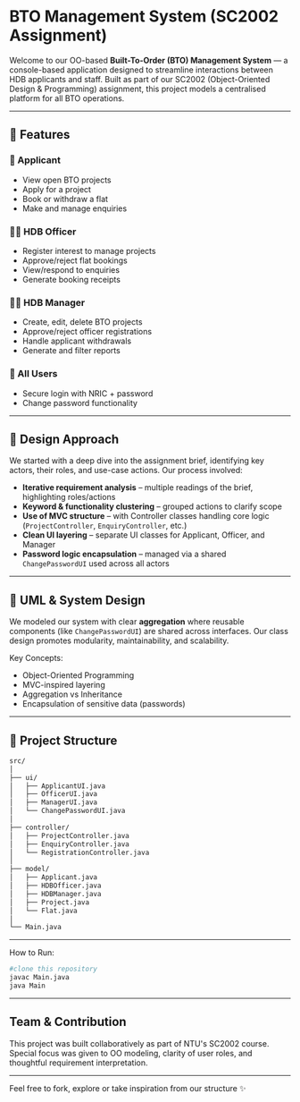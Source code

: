 # BTO Management System (SC2002 Assignment)

Welcome to our OO-based **Built-To-Order (BTO) Management System** — a console-based application designed to streamline interactions between HDB applicants and staff. Built as part of our SC2002 (Object-Oriented Design & Programming) assignment, this project models a centralised platform for all BTO operations.

---

## 🚀 Features

### 👤 Applicant
- View open BTO projects
- Apply for a project
- Book or withdraw a flat
- Make and manage enquiries

### 🧑‍💼 HDB Officer
- Register interest to manage projects
- Approve/reject flat bookings
- View/respond to enquiries
- Generate booking receipts

### 👩‍💼 HDB Manager
- Create, edit, delete BTO projects
- Approve/reject officer registrations
- Handle applicant withdrawals
- Generate and filter reports

### 🔐 All Users
- Secure login with NRIC + password
- Change password functionality

---

## 🧠 Design Approach

We started with a deep dive into the assignment brief, identifying key actors, their roles, and use-case actions. Our process involved:
- **Iterative requirement analysis** – multiple readings of the brief, highlighting roles/actions
- **Keyword & functionality clustering** – grouped actions to clarify scope
- **Use of MVC structure** – with Controller classes handling core logic (`ProjectController`, `EnquiryController`, etc.)
- **Clean UI layering** – separate UI classes for Applicant, Officer, and Manager
- **Password logic encapsulation** – managed via a shared `ChangePasswordUI` used across all actors

---

## 🧩 UML & System Design

We modeled our system with clear **aggregation** where reusable components (like `ChangePasswordUI`) are shared across interfaces. Our class design promotes modularity, maintainability, and scalability.

Key Concepts:
- Object-Oriented Programming
- MVC-inspired layering
- Aggregation vs Inheritance
- Encapsulation of sensitive data (passwords)

---

## 📁 Project Structure

```bash
src/
│
├── ui/
│   ├── ApplicantUI.java
│   ├── OfficerUI.java
│   ├── ManagerUI.java
│   └── ChangePasswordUI.java
│
├── controller/
│   ├── ProjectController.java
│   ├── EnquiryController.java
│   └── RegistrationController.java
│
├── model/
│   ├── Applicant.java
│   ├── HDBOfficer.java
│   ├── HDBManager.java
│   ├── Project.java
│   └── Flat.java
│
└── Main.java
```

---

How to Run:

```bash
#clone this repository
javac Main.java
java Main
```

---

## Team & Contribution

This project was built collaboratively as part of NTU's SC2002 course. Special focus was given to OO modeling, clarity of user roles, and thoughtful requirement interpretation.

---

Feel free to fork, explore or take inspiration from our structure ✨

